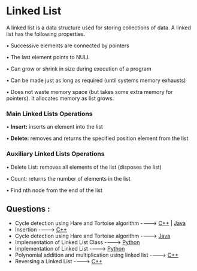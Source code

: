 # Linked List

A linked list is a data structure used for storing collections of data. A linked list has the following
properties.

• Successive elements are connected by pointers

• The last element points to NULL

• Can grow or shrink in size during execution of a program

• Can be made just as long as required (until systems memory exhausts)

• Does not waste memory space (but takes some extra memory for pointers). It allocates memory as list grows.

###  Main Linked Lists Operations

• **Insert:** inserts an element into the list

• **Delete:** removes and returns the specified position element from the list

### Auxiliary Linked Lists Operations

• Delete List: removes all elements of the list (disposes the list)

• Count: returns the number of elements in the list

• Find nth node from the end of the list

## Questions :

* Cycle detection using Hare and Tortoise algorithm ----> [C++](/Code/C++/CycleDetectLinkedList.cpp) | [Java](/Code/Java/Cycle_Detection_In_Linked_List.java)
* Insertion ----> [C++](/Code/C++/insertion_in_linked_list.cpp)
* Cycle detection using Hare and Tortoise algorithm ----> [Java](/Code/Java/Cycle_Detection_In_Linked_List.java)
* Implementation of Linked List Class ----> [Python](/Code/Python/linked_list.py)
* Implementation of Linked List ----> [Python](/Code/Python/linked_list.py)
* Polynomial addition and multiplication using linked list ----> [C++](/Code/C++/polynomial_addition_multiplication.cpp)
* Reversing a Linked List ----> [C++](/Code/C++/reverse_a_linked_list.cpp)
